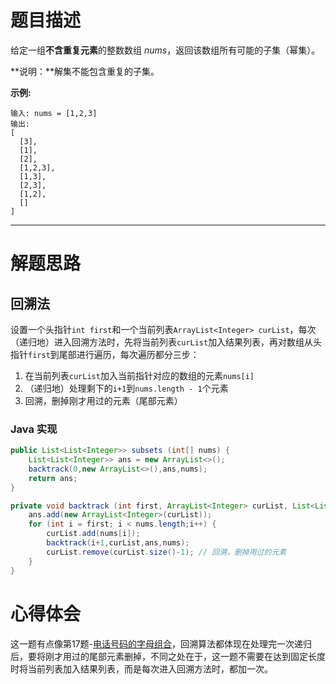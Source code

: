 # 题目描述

给定一组**不含重复元素**的整数数组  *nums*，返回该数组所有可能的子集（幂集）。

**说明：**解集不能包含重复的子集。

**示例:**

```
输入: nums = [1,2,3]
输出:
[
  [3],
  [1],
  [2],
  [1,2,3],
  [1,3],
  [2,3],
  [1,2],
  []
]
```

---

# 解题思路

## 回溯法

设置一个头指针`int first`和一个当前列表`ArrayList<Integer> curList`，每次（递归地）进入回溯方法时，先将当前列表`curList`加入结果列表，再对数组从头指针`first`到尾部进行遍历，每次遍历都分三步：

1. 在当前列表`curList`加入当前指针对应的数组的元素`nums[i]`
2. （递归地）处理剩下的`i+1`到`nums.length - 1`个元素
3. 回溯，删掉刚才用过的元素（尾部元素）

### Java 实现

```java
public List<List<Integer>> subsets (int[] nums) {
    List<List<Integer>> ans = new ArrayList<>();
    backtrack(0,new ArrayList<>(),ans,nums);
    return ans;
}

private void backtrack (int first, ArrayList<Integer> curList, List<List<Integer>> ans,int[] nums) {
    ans.add(new ArrayList<Integer>(curList));
    for (int i = first; i < nums.length;i++) {
        curList.add(nums[i]);
        backtrack(i+1,curList,ans,nums);
        curList.remove(curList.size()-1); // 回溯，删掉用过的元素
    }
}
```

# 心得体会

这一题有点像第17题-[电话号码的字母组合](https://leetcode-cn.com/problems/letter-combinations-of-a-phone-number/)，回溯算法都体现在处理完一次递归后，要将刚才用过的尾部元素删掉，不同之处在于，这一题不需要在达到固定长度时将当前列表加入结果列表，而是每次进入回溯方法时，都加一次。